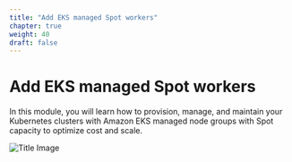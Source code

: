 ```yaml
---
title: "Add EKS managed Spot workers"
chapter: true
weight: 40
draft: false
---
```


# Add EKS managed Spot workers

In this module, you will learn how to provision, manage, and maintain your Kubernetes clusters with Amazon EKS managed node groups with Spot capacity to optimize cost and scale.

![Title Image](/images/using_ec2_spot_instances_with_eks/spotworkers/eks_spot_managed_architecture.png)
